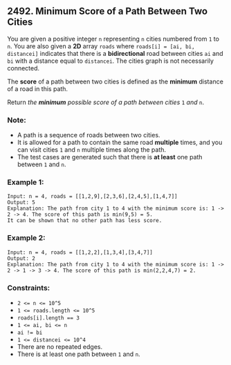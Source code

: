 ## 2492. Minimum Score of a Path Between Two Cities

You are given a positive integer ```n``` representing ```n``` cities numbered from ```1``` to ```n```. You are also given a **2D** array ```roads``` where ```roads[i] = [ai, bi, distancei]``` indicates that there is a **bidirectional** road between cities ```ai``` and ```bi``` with a distance equal to ```distancei```. The cities graph is not necessarily connected.

The **score** of a path between two cities is defined as the **minimum** distance of a road in this path.

Return *the **minimum** possible score of a path between cities* ```1``` *and* ```n```.

### Note:

* A path is a sequence of roads between two cities.
* It is allowed for a path to contain the same road **multiple** times, and you can visit cities ```1``` and ```n``` multiple times along the path.
* The test cases are generated such that there is **at least** one path between ```1``` and ```n```.

### Example 1:
```
Input: n = 4, roads = [[1,2,9],[2,3,6],[2,4,5],[1,4,7]]
Output: 5
Explanation: The path from city 1 to 4 with the minimum score is: 1 -> 2 -> 4. The score of this path is min(9,5) = 5.
It can be shown that no other path has less score.
```
### Example 2:
```
Input: n = 4, roads = [[1,2,2],[1,3,4],[3,4,7]]
Output: 2
Explanation: The path from city 1 to 4 with the minimum score is: 1 -> 2 -> 1 -> 3 -> 4. The score of this path is min(2,2,4,7) = 2.
```

### Constraints:

* ```2 <= n <= 10^5```
* ```1 <= roads.length <= 10^5```
* ```roads[i].length == 3```
* ```1 <= ai, bi <= n```
* ```ai != bi```
* ```1 <= distancei <= 10^4```
* There are no repeated edges.
* There is at least one path between ```1``` and ```n```.